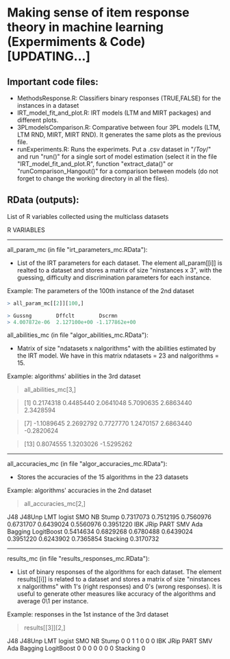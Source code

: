 # Making sense of item response theory in machine learning (Expermiments & Code) [UPDATING...]

## Important code files:

- MethodsResponse.R: Classifiers binary responses (TRUE,FALSE) for the instances in a dataset
- IRT_model_fit_and_plot.R: IRT models (LTM and MIRT packages) and different plots.
- 3PLmodelsComparison.R: Comparative between four 3PL models (LTM, LTM RND, MIRT, MIRT RND). It generates the same plots as the previous file.
- runExperiments.R: Runs the experimets. Put a .csv dataset in "/_Toy_/" and run "run()" for a single sort of model estimation (select it in the file "IRT_model_fit_and_plot.R", function "extract_data()" or "runComparison_Hangout()" for a comparison between models (do not forget to change the working directory in all the files).


## RData (outputs):

List of R variables collected using the multiclass datasets
 
R VARIABLES

************************************************

all_param_mc (in file "irt_parameters_mc.RData"): 

- List of the IRT parameters for each dataset. The element all_param[[i]] is realted to a dataset and 
stores a matrix of size "ninstances x 3", with the guessing, difficulty and discrimination parameters for each instance.  

Example: The parameters of the 100th instance of the 2nd dataset

```R
> all_param_mc[[2]][100,] 

> Gussng        Dffclt        Dscrmn 
> 4.007872e-06  2.127100e+00 -1.177862e+00 
```


 


all_abilities_mc (in file "algor_abilities_mc.RData"):

- Matrix of size "ndatasets x nalgorithms" with the abilities estimated by the IRT model. We have in this 
matrix ndatasets = 23 and nalgorithms = 15.

Example: algorithms' abilities in the 3rd dataset 

> all_abilities_mc[3,]

> [1]  0.2174318  0.4485440  2.0641048  5.7090635  2.6863440  2.3428594

> [7] -1.1089645  2.2692792  0.7727770  1.2470157  2.6863440 -0.2820624

> [13]  0.8074555  1.3203026 -1.5295262

************************************************

all_accuracies_mc (in file "algor_accuracies_mc.RData"):

- Stores the accuracies of the 15 algorithms in the 23 datasets

Example: algorithms' accuracies in the 2nd dataset 

> all_accuracies_mc[2,]

 J48     J48Unp        LMT     logist        SMO         NB      Stump 
 0.7317073  0.7512195  0.7560976  0.6731707  0.6439024  0.5560976  0.3951220 
IBK       JRip       PART        SMV        Ada    Bagging LogitBoost 
 0.5414634  0.6829268  0.6780488  0.6439024  0.3951220  0.6243902  0.7365854 
Stacking 
 0.3170732 

************************************************

results_mc (in file "results_responses_mc.RData"):

- List of binary responses of the algorithms for each dataset. The element results[[i]] is related to a dataset and stores a matrix of size "ninstances x nalgorithms" with 1's (right responses) and 0's (wrong responses). It 
is useful to generate other measures like accuracy of the algorithms and average 0\1 per instance.

Example: responses in the 1st instance of the 3rd dataset

> results[[3]][2,]

J48     J48Unp        LMT     logist        SMO         NB      Stump 
0          0          1          1          0          0          0 
IBK       JRip       PART        SMV        Ada    Bagging LogitBoost 
0          0          0          0          0          0          0 
Stacking 
0 
